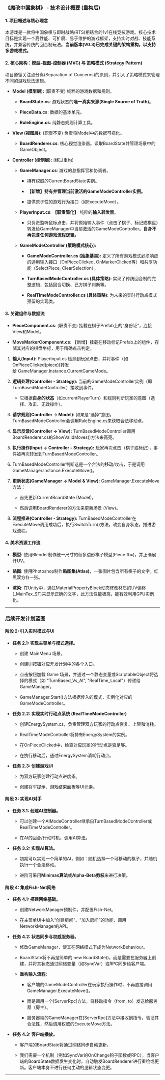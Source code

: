 ### **《魔改中国象棋》 - 技术设计概要 (重构后)**

#### **1. 项目概述与核心理念**

本游戏是一款将中国象棋与即时战略(RTS)相结合的1v1在线竞技游戏。核心技术目标是实现一个高性能、可扩展、易于维护的游戏框架，支持实时对战、技能系统，并兼容传统的回合制玩法。**当前版本(V0.3)已完成关键的架构重构，以支持多游戏模式。**

#### **2. 核心架构：模型-视图-控制器 (MVC) 与 策略模式 (Strategy Pattern)**

项目遵循关注点分离(Separation of Concerns)的原则，并引入了策略模式来管理不同的游戏玩法逻辑。

- **Model (模型层):** (职责不变) 纯粹的游戏数据和规则。
    
    - **BoardState.cs**: 游戏状态的**唯一真实来源(Single Source of Truth)**。
        
    - **PieceData.cs**: 数据的基本单元。
        
    - **RuleEngine.cs**: 纯静态规则计算工具。
        
- **View (视图层):** (职责不变) 负责将Model中的数据可视化。
    
    - **BoardRenderer.cs**: 核心视觉渲染器。读取BoardState并管理场景中的GameObject。
        
- **Controller (控制层):** (经过重构)
    
    - **GameManager.cs**: 游戏的总指挥官和协调者。
        
        - 持有权威的CurrentBoardState实例。
            
        - **【新增】持有并管理当前激活的GameModeController实例。**
            
        - 提供原子性的游戏行为接口（如ExecuteMove）。
            
    - **PlayerInput.cs**: **【职责简化】** 纯粹的**输入转发器**。
        
        - 只负责监听鼠标点击，并将原始输入事件（点击了棋子、标记或棋盘）转发给GameManager中当前激活的GameModeController。**自身不再包含任何游戏流程逻辑。**
            
    - **GameModeController (策略模式核心):**
        
        - **GameModeController.cs (抽象基类):** 定义了所有游戏模式必须响应的通用输入接口（OnPieceClicked, OnMarkerClicked等）和共享功能（SelectPiece, ClearSelection）。
            
        - **TurnBasedModeController.cs (具体策略):** 实现了传统回合制的完整逻辑，包括回合切换、己方棋子判断等。
            
        - **RealTimeModeController.cs (具体策略):** 为未来的实时行动点模式预留的实现类。
            

#### **3. 关键组件与数据流**

- **PieceComponent.cs**: (职责不变) 挂载在棋子Prefab上的“身份证”，连接View和Model。
    
- **MoveMarkerComponent.cs**: 【新增】挂载在移动标记Prefab上的组件，存储其对应的棋盘坐标，用于精确点击判定。
    

1. **输入(Input):** PlayerInput.cs 检测到玩家点击，并将事件（如OnPieceClicked(piece))转发给 GameManager.Instance.CurrentGameMode。
    
2. **逻辑处理(Controller - Strategy):** 当前的GameModeController实例（即TurnBasedModeController）接收到事件。
    
    - 它根据**自身的状态**（如currentPlayerTurn）和规则判断玩家的意图（选择、攻击、无效操作）。
        
3. **请求规则(Controller -> Model):** 如果是“选择”意图，TurnBasedModeController会调用RuleEngine.cs来获取合法移动点。
    
4. **显示反馈(Controller -> View):** TurnBasedModeController调用BoardRenderer.cs的ShowValidMoves()方法来高亮。
    
5. **执行操作(Input -> Controller - Strategy):** 玩家再次点击（棋子或标记），事件被再次转发到TurnBasedModeController。
    
6. TurnBasedModeController判断这是一个合法的移动/攻击，于是调用GameManager.Instance.ExecuteMove()。
    
7. **更新状态(GameManager -> Model & View):** GameManager.ExecuteMove方法：
    
    - 首先更新CurrentBoardState (Model)。
        
    - 然后调用BoardRenderer的方法来更新场景 (View)。
        
8. **流程推进(Controller - Strategy):** TurnBasedModeController在ExecuteMove调用成功后，执行SwitchTurn()方法，改变自身状态，推进游戏流程。
    

#### **4. 美术资源工作流**

- **模型:** 使用Blender制作统一尺寸的低多边形棋子模型(Piece.fbx)，并正确展开UV。
    
- **贴图:** 使用Photoshop制作**贴图集(Atlas)**，一张图片包含所有棋子的文字。红黑双方各一张。
    
- **渲染:** 在Unity中，通过MaterialPropertyBlock动态修改材质的UV偏移(_MainTex_ST)来显示正确的文字，此方法性能极高，能有效利用GPU实例化。

---

### **后续开发计划蓝图**

#### **阶段 2: 引入实时模式与UI**

- **任务 2.1: 实现主菜单与模式选择。**
    
    - 创建 MainMenu 场景。
        
    - 创建UI按钮对应开发计划中的各个入口。
        
    - 点击按钮加载 Game 场景，并通过一个静态变量或ScriptableObject将选择的模式（如 "TurnBased_Vs_AI", "RealTime_Local"）传递给GameManager。
        
    - GameManager.Start()方法根据传入的模式，实例化对应的GameModeController。
        
- **任务 2.2: 实现实时行动点系统 (RealTimeModeController)**
    
    - 创建EnergySystem.cs，负责管理双方玩家的行动点恢复、上限和消耗。
        
    - RealTimeModeController将持有EnergySystem的实例。
        
    - 在OnPieceClicked中，检查对应玩家的行动点是否足够。
        
    - 在执行移动后，通过EnergySystem消耗行动点。
        
- **任务 2.3: 创建游戏UI**
    
    - 为双方玩家创建行动点进度条。
        
    - 创建将军提示、游戏结束面板等UI元素。
        

#### **阶段 3: 实现AI对手**

- **任务 3.1: 创建AI控制器。**
    
    - 可以创建一个AIModeController继承自TurnBasedModeController或RealTimeModeController。
        
    - 在AI的回合/行动时机，调用AI算法。
        
- **任务 3.2: 实现AI算法。**
    
    - 初期可以实现一个简单的AI，例如：随机选择一个可移动的棋子，并随机执行一个合法移动。
        
    - 进阶可采用**Minimax算法**或**Alpha-Beta剪枝**来进行决策。
        

#### **阶段 4: 集成Fish-Net网络**

- **任务 4.1: 搭建网络基础。**
    
    - 创建NetworkManager预制件，并配置Fish-Net。
        
    - 在主菜单UI中加入“创建房间”、“加入房间”的功能，调用NetworkManager的API。
        
- **任务 4.2: 状态同步与权威服务器。**
    
    - 修改GameManager，使其在网络模式下成为NetworkBehaviour。
        
    - BoardState将不再是简单的 new BoardState()，而是需要在服务器上创建，并将其状态通过网络变量（如SyncVar）或RPC同步给客户端。
        
    - **重构输入流程:**
        
        - 客户端的GameModeController在玩家执行操作时，不再直接调用GameManager.ExecuteMove()。
            
        - 而是调用一个[ServerRpc]方法，将移动指令（from, to）发送给服务器（房主）。
            
        - 服务器端的GameManager在[ServerRpc]方法中接收到指令，验证其合法性，然后调用权威的ExecuteMove方法。
            
- **任务 4.3: 客户端播放。**
    
    - 客户端的BoardState将通过网络同步自动更新。
        
    - 我们需要一个机制（例如SyncVar的OnChange钩子函数或RPC），当客户端的BoardState数据发生变化时，自动触发BoardRenderer进行重绘或更新。客户端本身不进行任何主动的逻辑状态变更。
        

---